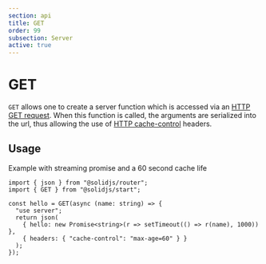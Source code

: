 ```yaml
---
section: api
title: GET
order: 99
subsection: Server
active: true
---
```

# GET
`GET` allows one to create a server function which is accessed via an [HTTP GET request](https://developer.mozilla.org/en-US/docs/Web/HTTP/Methods/GET). When this function is called, the arguments are serialized into the url, thus allowing the use of [HTTP cache-control](https://developer.mozilla.org/en-US/docs/Web/HTTP/Headers/Cache-Control) headers.

## Usage
Example with streaming promise and a 60 second cache life

```tsx twoslash {4, 8}
import { json } from "@solidjs/router";
import { GET } from "@solidjs/start";

const hello = GET(async (name: string) => {
  "use server";
  return json(
    { hello: new Promise<string>(r => setTimeout(() => r(name), 1000)) },
    { headers: { "cache-control": "max-age=60" } }
  );
});
```